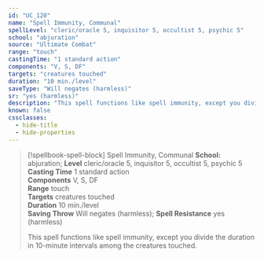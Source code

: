```yaml
---
id: "UC_120"
name: "Spell Immunity, Communal"
spellLevel: "cleric/oracle 5, inquisitor 5, occultist 5, psychic 5"
school: "abjuration"
source: "Ultimate Combat"
range: "touch"
castingTime: "1 standard action"
components: "V, S, DF"
targets: "creatures touched"
duration: "10 min./level"
saveType: "Will negates (harmless)"
sr: "yes (harmless)"
description: "This spell functions like spell immunity, except you divide the duration in 10-minute intervals among the creatures touched."
known: false
cssclasses:
  - hide-title
  - hide-properties
---
```


> [!spellbook-spell-block] Spell Immunity, Communal
> **School:** abjuration; **Level** cleric/oracle 5, inquisitor 5, occultist 5, psychic 5
> **Casting Time** 1 standard action  
> **Components** V, S, DF  
> **Range** touch  
> **Targets** creatures touched  
> **Duration** 10 min./level  
> **Saving Throw** Will negates (harmless); **Spell Resistance** yes (harmless)
> 
> This spell functions like spell immunity, except you divide the duration in 10-minute intervals among the creatures touched.